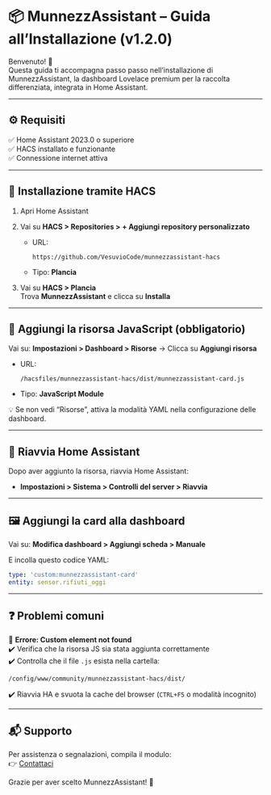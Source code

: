
# 📦 MunnezzAssistant – Guida all’Installazione (v1.2.0)

Benvenuto! 🎉  
Questa guida ti accompagna passo passo nell’installazione di MunnezzAssistant, la dashboard Lovelace premium per la raccolta differenziata, integrata in Home Assistant.

---

## ⚙️ Requisiti
✅ Home Assistant 2023.0 o superiore  
✅ HACS installato e funzionante  
✅ Connessione internet attiva

---

## 🚀 Installazione tramite HACS

1. Apri Home Assistant  
2. Vai su **HACS > Repositories > + Aggiungi repository personalizzato**

   - URL:
     ```
     https://github.com/VesuvioCode/munnezzassistant-hacs
     ```
   - Tipo: **Plancia**

3. Vai su **HACS > Plancia**  
   Trova **MunnezzAssistant** e clicca su **Installa**

---

## 📂 Aggiungi la risorsa JavaScript (obbligatorio)

Vai su:
**Impostazioni > Dashboard > Risorse** → Clicca su **Aggiungi risorsa**

- URL:
  ```
  /hacsfiles/munnezzassistant-hacs/dist/munnezzassistant-card.js
  ```
- Tipo: **JavaScript Module**

💡 Se non vedi “Risorse”, attiva la modalità YAML nella configurazione delle dashboard.

---

## 🔁 Riavvia Home Assistant

Dopo aver aggiunto la risorsa, riavvia Home Assistant:
- **Impostazioni > Sistema > Controlli del server > Riavvia**

---

## 🖼️ Aggiungi la card alla dashboard

Vai su:
**Modifica dashboard > Aggiungi scheda > Manuale**

E incolla questo codice YAML:
```yaml
type: 'custom:munnezzassistant-card'
entity: sensor.rifiuti_oggi
```

---

## ❓ Problemi comuni

🔴 **Errore: Custom element not found**  
✔️ Verifica che la risorsa JS sia stata aggiunta correttamente  
✔️ Controlla che il file `.js` esista nella cartella:
```
/config/www/community/munnezzassistant-hacs/dist/
```

✔️ Riavvia HA e svuota la cache del browser (`CTRL+F5` o modalità incognito)

---

## 📬 Supporto

Per assistenza o segnalazioni, compila il modulo:  
👉 [Contattaci](https://vesuviocode.github.io/munnezzassistant-site/contatti.html)

Grazie per aver scelto MunnezzAssistant! 💙
